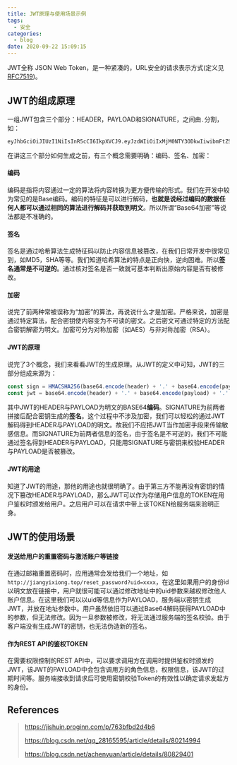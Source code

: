 ```yaml
---
title: JWT原理与使用场景示例
tags:
  - 安全
categories:
  - blog
date: 2020-09-22 15:09:15
---
```


JWT全称 JSON Web Token，是一种紧凑的，URL安全的请求表示方式(定义见[RFC7519](https://tools.ietf.org/html/rfc7519))。

<!--more-->

## JWT的组成原理

一组JWT包含三个部分：HEADER，PAYLOAD和SIGNATURE，之间由`.`分割，如：

```
eyJhbGciOiJIUzI1NiIsInR5cCI6IkpXVCJ9.eyJzdWIiOiIxMjM0NTY3ODkwIiwibmFtZSI6IkpvaG4gRG9lIiwiaWF0IjoxNTE2MjM5MDIyfQ.SflKxwRJSMeKKF2QT4fwpMeJf36POk6yJV_adQssw5c
```

在讲这三个部分如何生成之前，有三个概念需要明确：编码、签名、加密：

#### 编码

编码是指将内容通过一定的算法将内容转换为更方便传输的形式。我们在开发中较为常见的是Base编码。编码的特征是可以进行解码，**也就是说经过编码的数据任何人都可以通过相同的算法进行解码并获取到明文**。所以所谓“Base64加密”等说法都是不准确的。

#### 签名

签名是通过哈希算法生成特征码以防止内容信息被篡改，在我们日常开发中很常见到，如MD5，SHA等等。我们知道哈希算法的特点是正向快，逆向困难。所以**签名通常是不可逆的**。通过核对签名是否一致就可基本判断出原始内容是否有被修改。

#### 加密

说完了前两种常被误称为“加密”的算法，再说说什么才是加密。严格来说，加密是通过特定算法，配合密钥使内容变为不可读的密文。之后密文可通过特定的方法配合密钥解密为明文。加密可分为对称加密（如AES）与非对称加密（RSA）。

#### JWT的原理

说完了3个概念，我们来看看JWT的生成原理。从JWT的定义中可知，JWT的三部分组成来源为：

```javascript
const sign = HMACSHA256(base64.encode(header) + '.' + base64.encode(payload), secret)
const jwt = base64.encode(header) + '.' + base64.encode(payload) + '.' + sign
```

其中JWT的HEADER与PAYLOAD为明文的BASE64**编码**。SIGNATURE为前两者拼接后配合密钥生成的**签名**。这个过程中不涉及加密，我们可以轻松的通过JWT解码得到HEADER与PAYLOAD的明文。故我们不应把JWT当作加密手段来传输敏感信息。而SIGNATURE为前两者信息的签名，由于签名是不可逆的，我们不可能通过签名得到HEADER与PAYLOAD，只能用SIGNATURE与密钥来校验HEADER与PAYLOAD是否被篡改。

#### JWT的用途

知道了JWT的用途，那他的用途也就很明确了。由于第三方不能再没有密钥的情况下篡改HEADER与PAYLOAD，那么JWT可以作为存储用户信息的TOKEN在用户鉴权时颁发给用户。之后用户可以在请求中带上该TOKEN给服务端来验明正身。

## JWT的使用场景

#### 发送给用户的重置密码与激活账户等链接

在通过邮箱重置密码时，应用通常会发给我们一个地址，如`http://jiangyixiong.top/reset_password?uid=xxxx`，在这里如果用户的身份id以明文放在链接中，用户就很可能可以通过修改地址中的uid参数来越权修改他人账户信息。在这里我们可以以uid等信息作为PAYLOAD，服务端以密钥生成JWT，并放在地址参数中。用户虽然依旧可以通过Base64解码获得PAYLOAD中的参数，但无法修改。因为一旦参数被修改，将无法通过服务端的签名校验。由于客户端没有生成JWT的密钥，也无法伪造新的签名。

#### 作为REST API的鉴权TOKEN

在需要权限控制的REST API中，可以要求调用方在调用时提供鉴权时颁发的JWT，该JWT的PAYLOAD中会包含调用方的角色信息，权限信息，该JWT的过期时间等。服务端接收到请求后可使用密钥校验Token的有效性以确定请求发起方的身份。

## References

> https://jishuin.proginn.com/p/763bfbd2d4b6
>
> https://blog.csdn.net/qq_28165595/article/details/80214994
>
> https://blog.csdn.net/achenyuan/article/details/80829401
